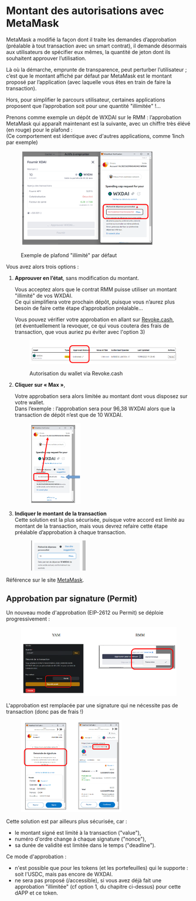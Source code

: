 # Montant des autorisations avec MetaMask

MetaMask a modifié la façon dont il traite les demandes d’approbation (préalable à tout transaction avec un smart contrat), il demande désormais aux utilisateurs de spécifier eux mêmes, la quantité de jeton dont ils souhaitent approuver l’utilisation.

Là où la démarche, emprunte de transparence, peut perturber l’utilisateur ; c’est que le montant affiché par défaut par MetaMask est le montant proposé par l’application (avec laquelle vous êtes en train de faire la transaction).

Hors, pour simplifier le parcours utilisateur, certaines applications proposent que l’approbation soit pour une quantité "illimitée" !…

Prenons comme exemple un dépôt de WXDAI sur le RMM : l’approbation MetaMask qui apparaît maintenant est la suivante, avec un chiffre très élévé (en rouge) pour le plafond :\
(Ce comportement est identique avec d'autres applications, comme 1inch par exemple)

<figure><img src="../.gitbook/assets/image (1) (1) (1) (1) (1) (1) (1) (1) (1) (1) (1) (1) (1) (1) (1) (1) (1) (1) (1) (1) (1) (1) (1) (1) (1) (1) (1) (1) (1) (1) (1) (1) (1) (1) (1) (1) (1) (1) (1) (1) (1) (1) (1) (1) (1).png" alt="" width="361"><figcaption><p>Exemple de plafond "illimité" par défaut</p></figcaption></figure>

Vous avez alors trois options :&#x20;

1.  **Approuver en l’état**, sans modification du montant.

    Vous acceptez alors que le contrat RMM puisse utiliser un montant "illimité" de vos WXDAI. \
    Ce qui simplifiera votre prochain dépôt, puisque vous n’aurez plus besoin de faire cette étape d’approbation préalable…

    Vous pouvez vérifier votre approbation en allant sur [Revoke.cash](https://revoke.cash/), \
    (et éventuellement la revoquer, ce qui vous coutera des frais de transaction, que vous auriez pu éviter avec l'option 3)

    <figure><img src="../.gitbook/assets/image (2) (1) (1) (1) (1) (1) (1) (1) (1) (1) (1) (1) (1) (1) (1) (1) (1) (1) (1) (1) (1) (1) (1) (1) (1) (1) (1) (1).png" alt=""><figcaption><p>Autorisation du wallet via Revoke.cash</p></figcaption></figure>
2.  **Cliquer sur « Max »**,

    Votre approbation sera alors limitée au montant dont vous disposez sur votre wallet.\
    Dans l’exemple : l’approbation sera pour 96,38 WXDAI alors que la transaction de dépôt n’est que de 10 WXDAI.

    <figure><img src="../.gitbook/assets/image (3) (1) (1) (1) (1) (1) (1) (1) (1) (1) (1) (1) (1) (1) (1).png" alt="" width="138"><figcaption></figcaption></figure>
3.  **Indiquer le montant de la transaction** \
    Cette solution est la plus sécurisée, puisque votre accord est limité au montant de la transaction, mais vous devrez refaire cette étape préalable d’approbation à chaque transaction.

    <figure><img src="../.gitbook/assets/image (4) (1) (1) (1) (1) (1) (1) (1) (1) (1) (1) (1).png" alt="" width="154"><figcaption></figcaption></figure>

Référence sur le site [MetaMask](https://support.metamask.io/hc/en-us/articles/6055177143579-How-to-customize-token-approvals-with-a-spending-cap).

## Approbation par signature (Permit)

Un nouveau mode d'approbation (EIP-2612 ou Permit) se déploie progressivement :

<figure><img src="../.gitbook/assets/image (325).png" alt="" width="563"><figcaption></figcaption></figure>

L'approbation est remplacée par une signature qui ne nécessite pas de transaction (donc pas de frais !)

<figure><img src="../.gitbook/assets/image (6) (1) (1) (1) (1) (1) (1) (1) (1).png" alt="" width="275"><figcaption></figcaption></figure>

Cette solution est par ailleurs plus sécurisée, car :

* le montant signé est limité à la transaction ("value"),
* numéro d'ordre change à chaque signature ("nonce"),
* sa durée de validité est limitée dans le temps ("deadline").

Ce mode d'approbation :

* n'est possible que pour les tokens (et les portefeuilles) qui le supporte : soit l'USDC, mais pas encore de WXDAI.
* ne sera pas proposé (/accessible), si vous avez déjà fait une approbation "illimitée" (cf option 1, du chapitre ci-dessus) pour cette dAPP et ce token.
